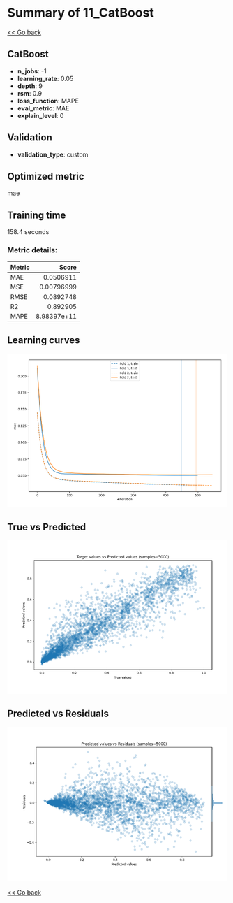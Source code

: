 # Summary of 11_CatBoost

[<< Go back](../README.md)


## CatBoost
- **n_jobs**: -1
- **learning_rate**: 0.05
- **depth**: 9
- **rsm**: 0.9
- **loss_function**: MAPE
- **eval_metric**: MAE
- **explain_level**: 0

## Validation
 - **validation_type**: custom

## Optimized metric
mae

## Training time

158.4 seconds

### Metric details:
| Metric   |       Score |
|:---------|------------:|
| MAE      | 0.0506911   |
| MSE      | 0.00796999  |
| RMSE     | 0.0892748   |
| R2       | 0.892905    |
| MAPE     | 8.98397e+11 |



## Learning curves
![Learning curves](learning_curves.png)
## True vs Predicted

![True vs Predicted](true_vs_predicted.png)


## Predicted vs Residuals

![Predicted vs Residuals](predicted_vs_residuals.png)



[<< Go back](../README.md)
